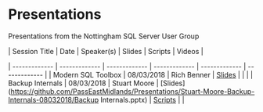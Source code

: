 # Presentations
Presentations from the Nottingham SQL Server User Group

| Session Title  | Date | Speaker(s) | Slides | Scripts | Videos |

| ------------- | ------------- | ------------- | ------------- | ------------- | ------------- |
| Modern SQL Toolbox | 08/03/2018 | Rich Benner | [Slides](https://github.com/PassEastMidlands/Presentations/Rich-Benner-Modern-SQL-Emergency-Toolkit-08032018/Emergency_Toolkit.pptx) | | |
| Backup Internals | 08/03/2018 | Stuart Moore | [Slides](https://github.com/PassEastMidlands/Presentations/Stuart-Moore-Backup-Internals-08032018/Backup Internals.pptx) | [Scripts](https://github.com/PassEastMidlands/Presentations/Stuart-Moore-Backup-Internals-08032018/BackupInternals.sql) | |
